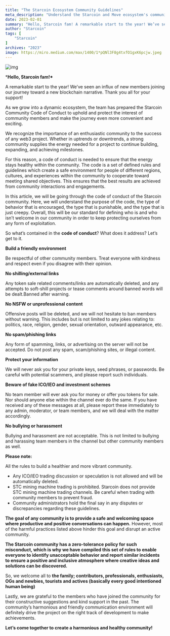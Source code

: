 ```yaml
---
title: "The Starcoin Ecosystem Community Guidelines"
meta_description: "Understand the Starcoin and Move ecosystem's community guidelines for a collaborative environment."
date: 2023-02-01
summary: "Hello, Starcoin fam! A remarkable start to the year! We’ve seen an influx of new members joining our journey toward a new blockchain narrative. Thank you all for your support! As we grow into a dynamic..."
author: "Starcoin"
tags: [
    "Starcoin"
]
archives: "2023"
image: https://miro.medium.com/max/1400/1*pQNl3F8g4txfO1gxK6pcjw.jpeg
---
```



![img](https://miro.medium.com/max/1400/1*pQNl3F8g4txfO1gxK6pcjw.jpeg)

***Hello, Starcoin fam!\***

A remarkable start to the year! We’ve seen an influx of new members joining our journey toward a new blockchain narrative. Thank you all for your support!

As we grow into a dynamic ecosystem, the team has prepared the Starcoin Community Code of Conduct to uphold and protect the interest of community members and make the journey even more convenient and exciting.

We recognize the importance of an enthusiastic community to the success of any web3 project. Whether in uptrends or downtrends, a strong community supplies the energy needed for a project to continue building, expanding, and achieving milestones.

For this reason, a code of conduct is needed to ensure that the energy stays healthy within the community. The code is a set of defined rules and guidelines which create a safe environment for people of different regions, cultures, and experiences within the community to cooperate toward meeting shared objectives. This ensures that the best results are achieved from community interactions and engagements.

In this article, we will be going through the code of conduct of the Starcoin community. Here, we will understand the purpose of the code, the type of behavior that is encouraged, the type that is punishable, and the type that is just creepy. Overall, this will be our standard for defining who is and who isn’t welcome in our community in order to keep protecting ourselves from any form of exploitation.

So what’s contained in the **code of conduct**? What does it address? Let’s get to it.

**Build a friendly environment**

Be respectful of other community members. Treat everyone with kindness and respect even if you disagree with their opinion.

**No shilling/external links**

Any token sale related comments/links are automatically deleted, and any attempts to soft-shill projects or tease comments around banned words will be dealt.Banned after warning.

**No NSFW or unprofessional content**

Offensive posts will be deleted, and we will not hesitate to ban members without warning. This includes but is not limited to any jokes relating to: politics, race, religion, gender, sexual orientation, outward appearance, etc.

**No spam/phishing links**

Any form of spamming, links, or advertising on the server will not be accepted. Do not post any spam, scam/phishing sites, or illegal content.

**Protect your information**

We will never ask you for your private keys, seed phrases, or passwords. Be careful with potential scammers, and please report such individuals.

**Beware of fake ICO/IEO and investment schemes**

No team member will ever ask you for money or offer you tokens for sale. Nor should anyone else within the channel ever do the same. If you have received any of these messages at all, please report these immediately to any admin, moderator, or team members, and we will deal with the matter accordingly.

**No bullying or harassment**

Bullying and harassment are not acceptable. This is not limited to bullying and harassing team members in the channel but other community members as well.

**Please note:**

All the rules to build a healthier and more vibrant community.

- Any ICO/IEO trading discussion or speculation is not allowed and will be automatically deleted.
- STC mining machine trading is prohibited. Starcoin does not provide STC mining machine trading channels. Be careful when trading with community members to prevent fraud.
- Community administrators hold the final say in any disputes or discrepancies regarding these guidelines.

**The goal of any community is to provide a safe and welcoming space where productive and positive conversations can happen.** However, most of the harmful practices listed above hinder this goal and disrupt an active community.

**The Starcoin community has a zero-tolerance policy for such misconduct, which is why we have compiled this set of rules to enable everyone to identify unacceptable behavior and report similar incidents to ensure a positive and inclusive atmosphere where creative ideas and solutions can be discovered.**

So, we welcome all to **the family; contributors, professionals, enthusiasts, OGs and newbies, tourists and actives (basically every good intentioned human being)**

Lastly, we are grateful to the members who have joined the community for their constructive suggestions and kind support in the past. The community’s harmonious and friendly communication environment will definitely drive the project on the right track of development to make achievements.

**Let’s come together to create a harmonious and healthy community!**
